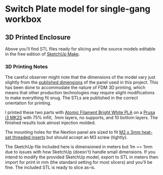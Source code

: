 # Switch Plate model for single-gang workbox

## 3D Printed Enclosure
Above you'll find STL files ready for slicing and the source models editable in the free edition of [SketchUp Make](https://www.sketchup.com/download).  

### 3D Printing Notes
The careful observer might note that the dimensions of the model vary just slightly from the [published dimensions](https://www.itead.cc/wiki/images/a/ad/2.4%27%27_Nextion_Dimension.pdf) of the panel used in this project.  This has been done to accommodate the nature of FDM 3D printing, which means that other production technologies may require slight modifications to make everything fit snug.  The STLs are published in the correct orientation for printing.

I printed these two parts with [Atomic Filament Bright White PLA](https://atomicfilament.com/products/bright-white-pla-filament) on a [Prusa i3 MK2S](http://shop.prusa3d.com/en/3d-printers/59-original-prusa-i3-mk2-kit.html) with 75% infill, .1mm layers, no supports, and 10 bottom layers.  The finished results look almost injection molded.

The mounting holes for the Nextion panel are sized to fit [M2 x 3mm heat-set threaded inserts](https://www.amazon.com/a16041800ux0765-Cylinder-Knurled-Threaded-Embedded/dp/B01IZ15A5U) but should accept an M3 screw (tightly).

The SketchUp file included here is dimensioned in meters but 1m == 1mm due to issues with how SketchUp (doesn't) handle small dimensions.  If you intend to modify the provided SketchUp model, export to STL in meters then import for print in mm (the standard setting for most slicers) and you'll be fine.  The included STL is ready to slice as-is.
